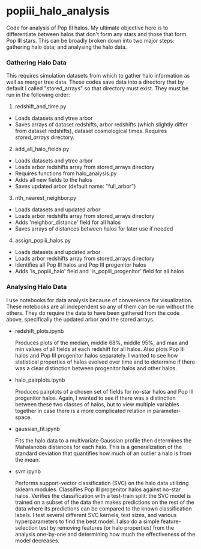 # popiii_halo_analysis

Code for analysis of Pop III halos. My ultimate objective here is to differentiate between halos that don't form any stars and those that form Pop III stars. This can be broadly broken down into two major steps: gathering halo data; and analysing the halo data.

### Gathering Halo Data

This requires simulation datasets from which to gather halo information as well as merger tree data. These codes save data into a directory that by default I called "stored_arrays" so that directory must exist. They must be run in the following order:

1. redshift_and_time.py
  * Loads datasets and ytree arbor
  * Saves arrays of dataset redshifts, arbor redshifts (which slightly differ from dataset redshifts), dataset cosmological times. Requires *stored_arrays* directory.

2. add_all_halo_fields.py
  * Loads datasets and ytree arbor
  * Loads arbor redshifts array from stored_arrays directory
  * Requires functions from halo_analysis.py
  * Adds all new fields to the halos
  * Saves updated arbor (default name: "full_arbor")

3. nth_nearest_neighbor.py
  * Loads datasets and updated arbor
  * Loads arbor redshifts array from stored_arrays directory
  * Adds 'neighbor_distance' field for all halos
  * Saves arrays of distances between halos for later use if needed

4. assign_popiii_halos.py
  * Loads datasets and updated arbor
  * Loads arbor redshifts array from stored_arrays directory
  * Identifies all Pop III halos and Pop III progenitor halos
  * Adds 'is_popiii_halo' field and 'is_popiii_progenitor' field for all halos
  
### Analysing Halo Data

I use notebooks for data analysis because of convenience for visualization. These notebooks are all independent so any of them can be run without the others. They do require the data to have been gathered from the code above, specifically the updated arbor and the stored arrays.

* redshift_plots.ipynb

  Produces plots of the median, middle 68%, middle 95%, and max and min values of all fields at each redshift for all halos. Also plots Pop III halos and Pop III progenitor halos separately. I wanted to see how statistical properties of halos evolved over time and to determine if there was a clear distinction between progenitor halos and other halos.
  
* halo_pairplots.ipynb

  Produces pairplots of a chosen set of fields for no-star halos and Pop III progenitor halos. Again, I wanted to see if there was a distinction between these two classes of halos, but to view multiple variables together in case there is a more complicated relation in parameter-space.
  
* gaussian_fit.ipynb

  Fits the halo data to a multivariate Gaussian profile then determines the Mahalanobis distances for each halo. This is a generalization of the standard deviation that quantifies how much of an outlier a halo is from the mean.

* svm.ipynb

  Performs support-vector classification (SVC) on the halo data utilizing sklearn modules. Classifies Pop III progenitor halos against no-star halos. Verifies the classification with a test-train split: the SVC model is trained on a subset of the data then makes predictions on the rest of the data where its predictions can be compared to the known classification labels.
  I test several different SVC kernels, test sizes, and various hyperparameters to find the best model. I also do a simple feature-selection test by removing features (or halo properties) from the analysis one-by-one and determining how much the effectiveness of the model decreases.
  
